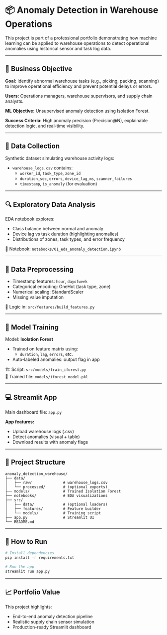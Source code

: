 
# 📦 Anomaly Detection in Warehouse Operations

This project is part of a professional portfolio demonstrating how machine learning can be applied to warehouse operations to detect operational anomalies using historical sensor and task log data.

---

## 📌 Business Objective

**Goal:** Identify abnormal warehouse tasks (e.g., picking, packing, scanning) to improve operational efficiency and prevent potential delays or errors.

**Users:** Operations managers, warehouse supervisors, and supply chain analysts.

**ML Objective:** Unsupervised anomaly detection using Isolation Forest.

**Success Criteria:** High anomaly precision (Precision@N), explainable detection logic, and real-time visibility.

---

## 🧾 Data Collection

Synthetic dataset simulating warehouse activity logs:
- `warehouse_logs.csv` contains:
  - `worker_id`, `task_type`, `zone_id`
  - `duration_sec`, `errors`, `device_lag_ms`, `scanner_failures`
  - `timestamp`, `is_anomaly` (for evaluation)

---

## 🔍 Exploratory Data Analysis

EDA notebook explores:
- Class balance between normal and anomaly
- Device lag vs task duration (highlighting anomalies)
- Distributions of zones, task types, and error frequency

📁 Notebook: `notebooks/01_eda_anomaly_detection.ipynb`

---

## 🧼 Data Preprocessing

- Timestamp features: `hour`, `dayofweek`
- Categorical encoding: OneHot (task type, zone)
- Numerical scaling: StandardScaler
- Missing value imputation

🧱 Logic in: `src/features/build_features.py`

---

## 🤖 Model Training

Model: **Isolation Forest**
- Trained on feature matrix using:
  - `duration`, `lag`, `errors`, etc.
- Auto-labeled anomalies: output flag in app

🏗 Script: `src/models/train_iforest.py`  
🧠 Trained file: `models/iforest_model.pkl`

---

## 💻 Streamlit App

Main dashboard file: `app.py`

**App features:**
- Upload warehouse logs (.csv)
- Detect anomalies (visual + table)
- Download results with anomaly flags

---

## 📁 Project Structure

```
anomaly_detection_warehouse/
├── data/
│   ├── raw/              # warehouse_logs.csv
│   └── processed/        # (optional exports)
├── models/               # Trained Isolation Forest
├── notebooks/            # EDA visualizations
├── src/
│   ├── data/             # (optional loaders)
│   ├── features/         # Feature builder
│   └── models/           # Training script
├── app.py                # Streamlit UI
└── README.md
```

---

## 🚀 How to Run

```bash
# Install dependencies
pip install -r requirements.txt

# Run the app
streamlit run app.py
```

---

## 📈 Portfolio Value

This project highlights:
- End-to-end anomaly detection pipeline
- Realistic supply chain sensor simulation
- Production-ready Streamlit dashboard
